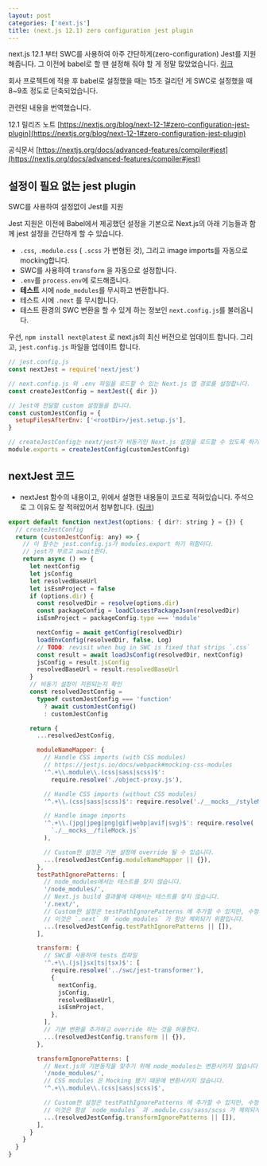 ```yaml
---
layout: post
categories: ['next.js']
title: (next.js 12.1) zero configuration jest plugin
---
```


next.js 12.1 부터 SWC를 사용하여 아주 간단하게(zero-configuration) Jest를 지원해줍니다. 그 이전에 babel로 할 땐 설정해 줘야 할 게 정말 많았었습니다. [링크](https://nextjs.org/docs/testing#setting-up-jest-with-babel)

회사 프로젝트에 적용 후 babel로 설정했을 때는 15초 걸리던 게 SWC로 설정했을 때 8~9초 정도로 단축되었습니다.

관련된 내용을 번역했습니다.

12.1 릴리즈 노트 [https://nextjs.org/blog/next-12-1#zero-configuration-jest-plugin](https://nextjs.org/blog/next-12-1#zero-configuration-jest-plugin)

공식문서 [https://nextjs.org/docs/advanced-features/compiler#jest](https://nextjs.org/docs/advanced-features/compiler#jest)

## 설정이 필요 없는 jest plugin
SWC를 사용하여 설정없이 Jest를 지원

Jest 지원은 이전에 Babel에서 제공했던 설정을 기본으로 Next.js의 아래 기능들과 함께 jest 설정을 간단하게 할 수 있습니다.

- `.css`, `.module.css` ( `.scss` 가 변형된 것), 그리고 image imports를 자동으로 mocking합니다.
- SWC를 사용하여 `transform` 을 자동으로 설정합니다.
- `.env`를 `process.env`에 로드해줍니다.
- **테스트** 시에 `node_modules`를 무시하고 변환합니다.
- 테스트 시에 `.next` 를 무시합니다.
- 테스트 환경의 SWC 변환을 할 수 있게 하는 정보인 `next.config.js`를 불러옵니다.

우선, `npm install next@latest` 로 next.js의 최신 버전으로 업데이트 합니다. 그리고, `jest.config.js` 파일을 업데이트 합니다.

```jsx
// jest.config.js
const nextJest = require('next/jest')

// next.config.js 와 .env 파일을 로드할 수 있는 Next.js 앱 경로를 설정합니다.
const createJestConfig = nextJest({ dir })

// Jest에 전달할 custom 설정들을 합니다.
const customJestConfig = {
  setupFilesAfterEnv: ['<rootDir>/jest.setup.js'],
}

// createJestConfig는 next/jest가 비동기인 Next.js 설정을 로드할 수 있도록 하기 위함입니다.
module.exports = createJestConfig(customJestConfig)

```

## nextJest 코드
- nextJest 함수의 내용이고, 위에서 설명한 내용들이 코드로 적혀있습니다. 주석으로 그 이유도 잘 적혀있어서 첨부합니다. ([링크](https://github.com/vercel/next.js/blob/647c06b339ccabb5ee583cbdd32e12b8af6b0fd4/packages/next/build/jest/jest.ts))

```jsx
export default function nextJest(options: { dir?: string } = {}) {
  // createJestConfig
  return (customJestConfig: any) => {
    // 이 함수는 jest.config.js가 modules.export 하기 위함이다.
    // jest가 부르고 await한다.
    return async () => {
      let nextConfig
      let jsConfig
      let resolvedBaseUrl
      let isEsmProject = false
      if (options.dir) {
        const resolvedDir = resolve(options.dir)
        const packageConfig = loadClosestPackageJson(resolvedDir)
        isEsmProject = packageConfig.type === 'module'

        nextConfig = await getConfig(resolvedDir)
        loadEnvConfig(resolvedDir, false, Log)
        // TODO: revisit when bug in SWC is fixed that strips `.css`
        const result = await loadJsConfig(resolvedDir, nextConfig)
        jsConfig = result.jsConfig
        resolvedBaseUrl = result.resolvedBaseUrl
      }
      // 비동기 설정이 지원되는지 확인
      const resolvedJestConfig =
        typeof customJestConfig === 'function'
          ? await customJestConfig()
          : customJestConfig

      return {
        ...resolvedJestConfig,

        moduleNameMapper: {
          // Handle CSS imports (with CSS modules)
          // https://jestjs.io/docs/webpack#mocking-css-modules
          '^.+\\.module\\.(css|sass|scss)$':
            require.resolve('./object-proxy.js'),

          // Handle CSS imports (without CSS modules)
          '^.+\\.(css|sass|scss)$': require.resolve('./__mocks__/styleMock.js'),

          // Handle image imports
          '^.+\\.(jpg|jpeg|png|gif|webp|avif|svg)$': require.resolve(
            `./__mocks__/fileMock.js`
          ),

          // Custom한 설정은 기본 설정에 override 될 수 있습니다.
          ...(resolvedJestConfig.moduleNameMapper || {}),
        },
        testPathIgnorePatterns: [
          // node_modules에서는 테스트를 찾지 않습니다.
          '/node_modules/',
          // Next.js build 결과물에 대해서는 테스트를 찾지 않습니다.
          '/.next/',
          // Custom한 설정은 testPathIgnorePatterns 에 추가할 수 있지만, 수정할 수는 없습니다.
          // 이것은 `.next` 와 `node_modules` 가 항상 제외되기 위함입니다.
          ...(resolvedJestConfig.testPathIgnorePatterns || []),
        ],

        transform: {
          // SWC를 사용하여 tests 컴파일
          '^.+\\.(js|jsx|ts|tsx)$': [
            require.resolve('../swc/jest-transformer'),
            {
              nextConfig,
              jsConfig,
              resolvedBaseUrl,
              isEsmProject,
            },
          ],
          // 기본 변환을 추가하고 override 하는 것을 허용한다.
          ...(resolvedJestConfig.transform || {}),
        },

        transformIgnorePatterns: [
          // Next.js의 기본동작을 맞추기 위해 node_modules는 변환시키지 않습니다.
          '/node_modules/',
          // CSS modules 은 Mocking 됐기 때문에 변환시키지 않습니다.
          '^.+\\.module\\.(css|sass|scss)$',

          // Custom한 설정은 testPathIgnorePatterns 에 추가할 수 있지만, 수정할 수는 없습니다.
          // 이것은 항상 `node_modules` 과 .module.css/sass/scss 가 제외되게 하기 위함입니다.
          ...(resolvedJestConfig.transformIgnorePatterns || []),
        ],
      }
    }
  }
}
```